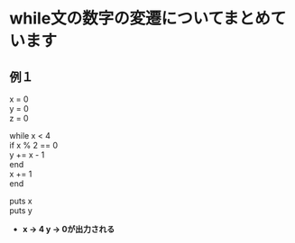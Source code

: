 # while文の数字の変遷についてまとめています

## 例１
x = 0  
y = 0  
z = 0  

   while x < 4  
     if x % 2 == 0  
       y += x - 1  
     end  
     x += 1  
   end  

puts x  
puts y  

- **x → 4 y → 0が出力される**
